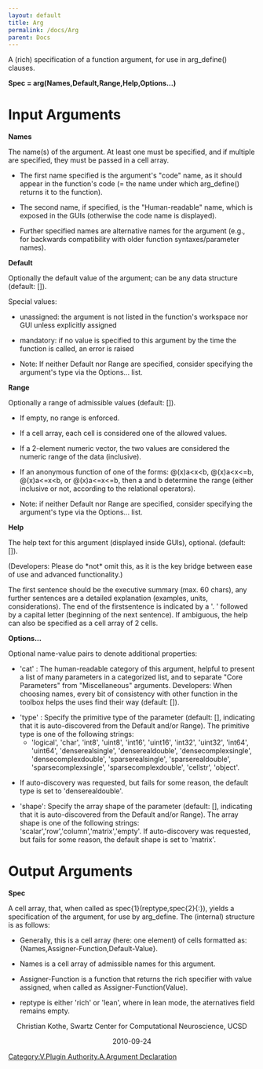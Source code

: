 ```yaml
---
layout: default
title: Arg
permalink: /docs/Arg
parent: Docs
---
```


A (rich) specification of a function argument, for use in arg_define()
clauses.

**Spec = arg(Names,Default,Range,Help,Options...)**

# Input Arguments

**Names**

The name(s) of the argument. At least one must be specified, and if
multiple are specified, they must be passed in a cell array.

  - The first name specified is the argument's "code" name, as it should
    appear in the function's code (= the name under which arg_define()
    returns it to the function).

<!-- end list -->

  - The second name, if specified, is the "Human-readable" name, which
    is exposed in the GUIs (otherwise the code name is displayed).

<!-- end list -->

  - Further specified names are alternative names for the argument
    (e.g., for backwards compatibility with older function
    syntaxes/parameter names).

**Default**

Optionally the default value of the argument; can be any data structure
(default: \[\]).

Special values:

  - unassigned: the argument is not listed in the function's workspace
    nor GUI unless explicitly assigned

<!-- end list -->

  - mandatory: if no value is specified to this argument by the time the
    function is called, an error is raised

<!-- end list -->

  - Note: If neither Default nor Range are specified, consider
    specifying the argument's type via the Options... list.

**Range**

Optionally a range of admissible values (default: \[\]).

  - If empty, no range is enforced.

<!-- end list -->

  - If a cell array, each cell is considered one of the allowed values.

<!-- end list -->

  - If a 2-element numeric vector, the two values are considered the
    numeric range of the data (inclusive).

<!-- end list -->

  - If an anonymous function of one of the forms: @(x)a\<x\<b,
    @(x)a\<x\<=b, @(x)a\<=x\<b, or @(x)a\<=x\<=b, then a and b determine
    the range (either inclusive or not, according to the relational
    operators).

<!-- end list -->

  - Note: if neither Default nor Range are specified, consider
    specifying the argument's type via the Options... list.

**Help**

The help text for this argument (displayed inside GUIs), optional.
(default: \[\]).

(Developers: Please do \*not\* omit this, as it is the key bridge
between ease of use and advanced functionality.)

The first sentence should be the executive summary (max. 60 chars), any
further sentences are a detailed explanation (examples, units,
considerations). The end of the firstsentence is indicated by a '. '
followed by a capital letter (beginning of the next sentence). If
ambiguous, the help can also be specified as a cell array of 2 cells.

**Options...**

Optional name-value pairs to denote additional properties:

  - 'cat' : The human-readable category of this argument, helpful to
    present a list of many parameters in a categorized list, and to
    separate "Core Parameters" from "Miscellaneous" arguments.
    Developers: When choosing names, every bit of consistency with other
    function in the toolbox helps the uses find their way (default:
    \[\]).

<!-- end list -->

  - 'type' : Specify the primitive type of the parameter (default: \[\],
    indicating that it is auto-discovered from the Default and/or
    Range). The primitive type is one of the following strings:
      - 'logical', 'char', 'int8', 'uint8', 'int16', 'uint16', 'int32',
        'uint32', 'int64', 'uint64', 'denserealsingle',
        'denserealdouble', 'densecomplexsingle', 'densecomplexdouble',
        'sparserealsingle', 'sparserealdouble', 'sparsecomplexsingle',
        'sparsecomplexdouble', 'cellstr', 'object'.

<!-- end list -->

  -
    If auto-discovery was requested, but fails for some reason, the
    default type is set to 'denserealdouble'.

<!-- end list -->

  - 'shape': Specify the array shape of the parameter (default: \[\],
    indicating that it is auto-discovered from the Default and/or
    Range). The array shape is one of the following strings:
    'scalar','row','column','matrix','empty'. If auto-discovery was
    requested, but fails for some reason, the default shape is set to
    'matrix'.

# Output Arguments

**Spec**

A cell array, that, when called as spec{1}(reptype,spec{2}{:}), yields a
specification of the argument, for use by arg_define. The (internal)
structure is as follows:

  - Generally, this is a cell array (here: one element) of cells
    formatted as: {Names,Assigner-Function,Default-Value}.

<!-- end list -->

  - Names is a cell array of admissible names for this argument.

<!-- end list -->

  - Assigner-Function is a function that returns the rich specifier with
    value assigned, when called as Assigner-Function(Value).

<!-- end list -->

  - reptype is either 'rich' or 'lean', where in lean mode, the
    aternatives field remains empty.

<center>

Christian Kothe, Swartz Center for Computational Neuroscience, UCSD

</center>

<center>

2010-09-24

</center>

[Category:V.Plugin Authority.A.Argument
Declaration](/Category:V.Plugin_Authority.A.Argument_Declaration "wikilink")